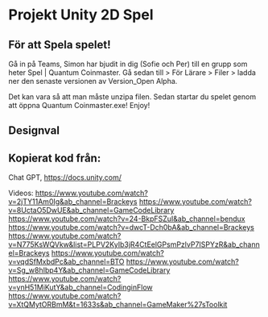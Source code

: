 # Projekt Unity 2D Spel

## För att Spela spelet!

Gå in på Teams, Simon har bjudit in dig (Sofie och Per) till en grupp som heter Spel | Quantum Coinmaster.
Gå sedan till > För Lärare > Filer > ladda ner den senaste versionen av Version_Open Alpha.

Det kan vara så att man måste unzipa filen. Sedan startar du spelet genom att öppna Quantum Coinmaster.exe! Enjoy!

## Designval

## Kopierat kod från:

Chat GPT,
https://docs.unity.com/

Videos:
https://www.youtube.com/watch?v=2jTY11Am0Ig&ab_channel=Brackeys
https://www.youtube.com/watch?v=8UctaO5DwUE&ab_channel=GameCodeLibrary
https://www.youtube.com/watch?v=24-BkpFSZuI&ab_channel=bendux
https://www.youtube.com/watch?v=dwcT-Dch0bA&ab_channel=Brackeys
https://www.youtube.com/watch?v=N775KsWQVkw&list=PLPV2KyIb3jR4CtEelGPsmPzlvP7ISPYzR&ab_channel=Brackeys
https://www.youtube.com/watch?v=vqdSfMxbdPc&ab_channel=BTO
https://www.youtube.com/watch?v=Sg_w8hIbp4Y&ab_channel=GameCodeLibrary
https://www.youtube.com/watch?v=ynH51MiKutY&ab_channel=CodinginFlow
https://www.youtube.com/watch?v=XtQMytORBmM&t=1633s&ab_channel=GameMaker%27sToolkit
